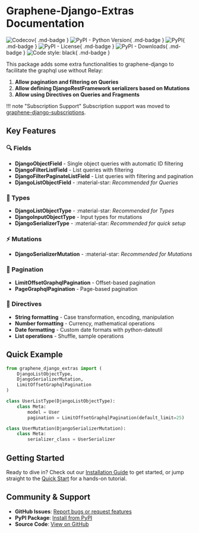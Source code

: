 # Graphene-Django-Extras Documentation

![Codecov](https://img.shields.io/codecov/c/github/eamigo86/graphene-django-extras){ .md-badge }
![PyPI - Python Version](https://img.shields.io/pypi/pyversions/graphene-django-extras){ .md-badge }
![PyPI](https://img.shields.io/pypi/v/graphene-django-extras?color=blue){ .md-badge }
![PyPI - License](https://img.shields.io/pypi/l/graphene-django-extras){ .md-badge }
![PyPI - Downloads](https://img.shields.io/pypi/dm/graphene-django-extras?style=flat){ .md-badge }
![Code style: black](https://img.shields.io/badge/code%20style-black-000000.svg){ .md-badge }

This package adds some extra functionalities to graphene-django to facilitate the graphql use without Relay:

1. **Allow pagination and filtering on Queries**
2. **Allow defining DjangoRestFramework serializers based on Mutations**
3. **Allow using Directives on Queries and Fragments**

!!! note "Subscription Support"
    Subscription support was moved to [graphene-django-subscriptions](https://github.com/eamigo86/graphene-django-subscriptions).

## Key Features

### 🔍 Fields
- **DjangoObjectField** - Single object queries with automatic ID filtering
- **DjangoFilterListField** - List queries with filtering
- **DjangoFilterPaginateListField** - List queries with filtering and pagination
- **DjangoListObjectField** - :material-star: *Recommended for Queries*

### 🧬 Types
- **DjangoListObjectType** - :material-star: *Recommended for Types*
- **DjangoInputObjectType** - Input types for mutations
- **DjangoSerializerType** - :material-star: *Recommended for quick setup*

### ⚡ Mutations
- **DjangoSerializerMutation** - :material-star: *Recommended for Mutations*

### 📄 Pagination
- **LimitOffsetGraphqlPagination** - Offset-based pagination
- **PageGraphqlPagination** - Page-based pagination

### 🎯 Directives
- **String formatting** - Case transformation, encoding, manipulation
- **Number formatting** - Currency, mathematical operations
- **Date formatting** - Custom date formats with python-dateutil
- **List operations** - Shuffle, sample operations

## Quick Example

```python title="Basic Usage"
from graphene_django_extras import (
    DjangoListObjectType,
    DjangoSerializerMutation,
    LimitOffsetGraphqlPagination
)

class UserListType(DjangoListObjectType):
    class Meta:
        model = User
        pagination = LimitOffsetGraphqlPagination(default_limit=25)

class UserMutation(DjangoSerializerMutation):
    class Meta:
        serializer_class = UserSerializer
```

## Getting Started

Ready to dive in? Check out our [Installation Guide](installation.md) to get started, or jump straight to the [Quick Start](quickstart.md) for a hands-on tutorial.

## Community & Support

- **GitHub Issues**: [Report bugs or request features](https://github.com/eamigo86/graphene-django-extras/issues)
- **PyPI Package**: [Install from PyPI](https://pypi.org/project/graphene-django-extras/)
- **Source Code**: [View on GitHub](https://github.com/eamigo86/graphene-django-extras)
